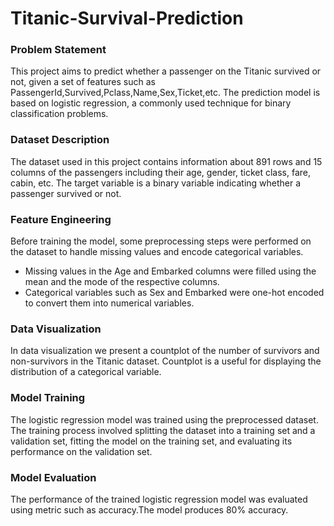 # Titanic-Survival-Prediction

<h3>Problem Statement</h3>This project aims to predict whether a passenger on the Titanic survived or not, given a set of features such as PassengerId,Survived,Pclass,Name,Sex,Ticket,etc. The prediction model is based on logistic regression, a commonly used technique for binary classification problems.

<h3>Dataset Description</h3>
The dataset used in this project contains information about 891 rows and 15 columns of the passengers including their age, gender, ticket class, fare, cabin, etc. The target variable is a binary variable indicating whether a passenger survived or not.

<h3>Feature Engineering</h3>
Before training the model, some preprocessing steps were performed on the dataset to handle missing values and encode categorical variables.
<ul>
<li>Missing values in the Age and Embarked columns were filled using the mean and the mode of the respective columns.</li>
<li>Categorical variables such as Sex and Embarked were one-hot encoded to convert them into numerical variables.</li>
</ul>

<h3>Data Visualization</h3>
In data visualization we present a countplot of the number of survivors and non-survivors in the Titanic dataset. Countplot is a useful for displaying the distribution of a categorical variable. 
<h3>Model Training</h3>
The logistic regression model was trained using the preprocessed dataset. The training process involved splitting the dataset into a training set and a validation set, fitting the model on the training set, and evaluating its performance on the validation set.

<h3>Model Evaluation</h3>
The performance of the trained logistic regression model was evaluated using metric such as accuracy.The model produces 80% accuracy.
